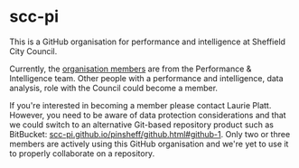 # scc-pi  

This is a GitHub organisation for performance and intelligence at Sheffield City Council. 

Currently, the [organisation members](https://github.com/orgs/scc-pi/people) are from the Performance & Intelligence team. Other people with a performance and intelligence, data analysis, role with the Council could become a member.  

If you're interested in becoming a member please contact Laurie Platt. However, you need to be aware of data protection considerations and that we could switch to an alternative Git-based repository product such as BitBucket: [scc-pi.github.io/pinsheff/github.html#github-1](https://scc-pi.github.io/pinsheff/github.html#github-1). Only two or three members are actively using this GitHub organisation and we're yet to use it to properly collaborate on a repository.
